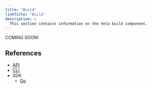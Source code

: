 ```yaml
---
title: "Build"
linkTitle: "Build"
description: >
  This section contains information on the Vela build component.
---
```


COMING SOON!

## References

* [API](/docs/api/build)
* [CLI](/docs/cli/build)
* SDK
  * [Go](/docs/sdk/go/build)
